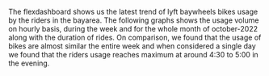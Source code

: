 The flexdashboard shows us the latest trend of lyft baywheels bikes usage by the riders in the bayarea. The following graphs shows the usage volume on hourly basis, during the week and for the whole month of october-2022 along with the duration of rides. On comparison, we found that the usage of bikes are almost similar the entire week and when considered a single day we found that the riders usage reaches maximum at around 4:30 to 5:00 in the evening.
